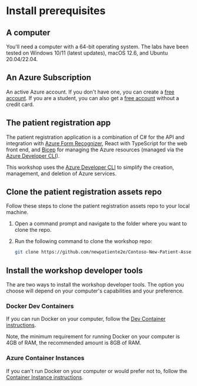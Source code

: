 # Install prerequisites

## A computer

You'll need a computer with a 64-bit operating system. The labs have been tested on Windows 10/11 (latest updates), macOS 12.6, and Ubuntu 20.04/22.04.

## An Azure Subscription

An active Azure account. If you don't have one, you can create a [free account](https://azure.microsoft.com/free/cognitive-services/?WT.mc_id=aiml-77396-cxa). If you are a student, you can also get a [free account](https://azure.microsoft.com/free/students/?WT.mc_id=aiml-77396-cxa) without a credit card.
<!-- 
## A GitHub account

If you don't have a GitHub account then sign up for a free [GitHub organization account](https://docs.github.com/get-started/signing-up-for-github/signing-up-for-a-new-github-account). -->

## The patient registration app

The patient registration application is a combination of C# for the API and integration with [Azure Form Recognizer](https://docs.microsoft.com/azure/applied-ai-services/form-recognizer?WT.mc_id=aiml-77396-cxa), React with TypeScript for the web front end, and [Bicep](https://learn.microsoft.com/azure/azure-resource-manager/bicep/overview?tabs=bicep&WT.mc_id=aiml-77396-cxa) for managing the Azure resources (managed via the [Azure Developer CLI](https://learn.microsoft.com/azure/developer/azure-developer-cli/get-started?tabs=bare-metal%2Clinuxmac&pivots=programming-language-csharp&WT.mc_id=aiml-77396-cxa)).

This workshop uses the [Azure Developer CLI](https://learn.microsoft.com/azure/developer/azure-developer-cli/overview?tabs=nodejs&WT.mc_id=aiml-77396-cxa) to simplify the creation, management, and deletion of Azure services.

<!-- The recommended way to undertake the local development aspects of the workshop is to use [VS Code Remote Containers](https://code.visualstudio.com/docs/remote/containers?WT.mc_id=aiml-77396-cxa) (aka, devcontainers), which creates a Docker environment that is pre-installed with all the tools, dependencies, and extensions to complete the workshop. -->

## Clone the patient registration assets repo

Follow these steps to clone the patient registration assets repo to your local machine.

1. Open a command prompt and navigate to the folder where you want to clone the repo.
1. Run the following command to clone the workshop repo:

   ```bash
   git clone https://github.com/newpatiente2e/Contoso-New-Patient-Assets.git contoso_new_patient_assets
   ```

## Install the workshop developer tools

The are two ways to install the workshop developer tools. The option you choose will depend on your computer's capabilities and your preference.

### Docker Dev Containers

If you can run Docker on your computer, follow the [Dev Container instructions](../install-prerequisites/dev-containers).

Note, the minimum requirement for running Docker on your computer is 4GB of RAM, the recommended amount is 8GB of RAM.

### Azure Container Instances

If you can't run Docker on your computer or would prefer not to, follow the [Container Instance instructions](../install-prerequisites/container-instances).

<!-- ### Local installation

This option requires the least amount of computer resources, but it is the most time-consuming to install. Follow the [Local installation instructions](../install-prerequisites/local-install). Installing the prerequisites locally will take approximately 10 minutes, and is supported on Windows, macOS, and Linux. -->
